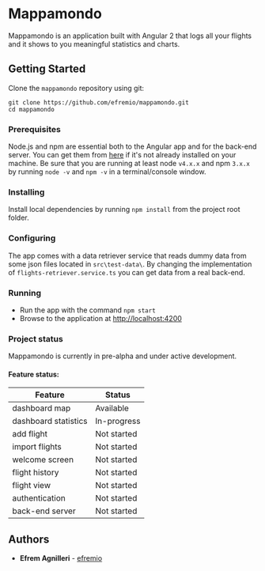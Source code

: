 # Mappamondo

Mappamondo is an application built with Angular 2 that logs all your flights and it shows to you meaningful statistics and charts.

## Getting Started
Clone the `mappamondo` repository using git:
```
git clone https://github.com/efremio/mappamondo.git
cd mappamondo
```

### Prerequisites
Node.js and npm are essential both to the Angular app and for the back-end server.
You can get them from <a href="https://docs.npmjs.com/getting-started/installing-node" target="_blank" title="Installing Node.js and updating npm">here</a> if it's not already installed on your machine.
Be sure that you are running at least node `v4.x.x` and npm `3.x.x` by running `node -v` and `npm -v` in a terminal/console window.

### Installing
Install local dependencies by running `npm install` from the project root folder.

### Configuring
The app comes with a data retriever service that reads dummy data from some json files located in `src\test-data\`. By changing the implementation of `flights-retriever.service.ts` you can get data from a real back-end.

### Running
* Run the app with the command `npm start`
* Browse to the application at <a href="http://localhost:4200" target="_blank">http://localhost:4200</a>

### Project status
Mappamondo is currently in pre-alpha and under active development.

#### Feature status:

| Feature              | Status                              |
|----------------------|-------------------------------------|
| dashboard map        |                           Available |
| dashboard statistics |                         In-progress |
| add flight           |                         Not started |
| import flights       |                         Not started |
| welcome screen       |                         Not started |
| flight history       |                         Not started |
| flight view          |                         Not started |
| authentication       |                         Not started |
| back-end server      |                         Not started |


## Authors
* **Efrem Agnilleri** - [efremio](https://github.com/efremio)

